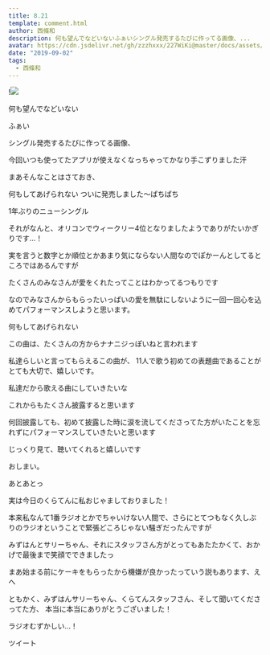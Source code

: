 ```yaml
---
title: 8.21
template: comment.html
author: 西條和
description: 何も望んでなどいないふぁいシングル発売するたびに作ってる画像、...
avatar: https://cdn.jsdelivr.net/gh/zzzhxxx/227WiKi@master/docs/assets/photo/avatar/nagomi.jpg
date: "2019-09-02"
tags:
  - 西條和
---
```


!![](https://cdn.jsdelivr.net/gh/227WiKi/227WiKi-image@master/blog-image/nagomi-2019-09-02_1.jpg)






























何も望んでなどいない









































ふぁい













シングル発売するたびに作ってる画像、












今回いつも使ってたアプリが使えなくなっちゃってかなり手こずりました汗























まあそんなことはさておき、

何もしてあげられない
ついに発売しました〜ぱちぱち









1年ぶりのニューシングル






それがなんと、オリコンでウィークリー4位となりましたようでありがたいかぎりです…！



















実を言うと数字とか順位とかあまり気にならない人間なのでぽかーんとしてるところではあるんですが





たくさんのみなさんが愛をくれたってことはわかってるつもりです
















なのでみなさんからもらったいっぱいの愛を無駄にしないように一回一回心を込めてパフォーマンスしようと思います。















何もしてあげられない











この曲は、たくさんの方からナナニジっぽいねと言われます













私達らしいと言ってもらえるこの曲が、
11人で歌う初めての表題曲であることがとても大切で、嬉しいです。













私達だから歌える曲にしていきたいな















これからもたくさん披露すると思います














何回披露しても、初めて披露した時に涙を流してくださってた方がいたことを忘れずにパフォーマンスしていきたいと思います











じっくり見て、聴いてくれると嬉しいです




















おしまい。











あとあとっ









実は今日のくらてんに私おじゃましておりました！












本来私なんて1番ラジオとかでちゃいけない人間で、さらにとてつもなく久しぶりのラジオということで緊張どころじゃない騒ぎだったんですが









みずはんとサリーちゃん、それにスタッフさん方がとってもあたたかくて、おかげで最後まで笑顔でできましたっ












まあ始まる前にケーキをもらったから機嫌が良かったっていう説もあります、えへ











ともかく、みずはんサリーちゃん、くらてんスタッフさん、そして聞いてくださってた方、
本当に本当にありがとうございました！













ラジオむずかしい…！


ツイート



